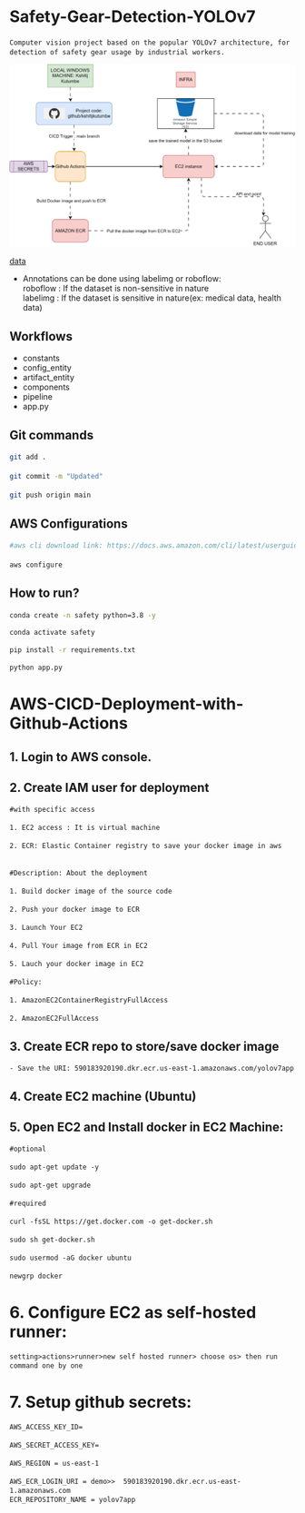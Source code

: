 # Safety-Gear-Detection-YOLOv7
`Computer vision project based on the popular YOLOv7 architecture, for detection of safety gear usage by industrial workers.`

![Flowchart](https://github.com/kshitijkutumbe/Safety-Gear-Detection-YOLOv7/blob/main/flowcharts/flow.svg?raw=true)

[data](https://drive.google.com/file/d/1JYXz31maSgzLfsK9dX6vvpQ4UJdAv2fj/view?usp=drive_link)

- Annotations can be done using labelimg or roboflow: <br>
  roboflow : If the dataset is non-sensitive in nature <br>
  labelimg : If the dataset is sensitive in nature(ex: medical data, health data) <br>

## Workflows

 - constants
 - config_entity
 - artifact_entity
 - components
 - pipeline
 - app.py



## Git commands

```bash
git add .

git commit -m "Updated"

git push origin main
```


## AWS Configurations

```bash
#aws cli download link: https://docs.aws.amazon.com/cli/latest/userguide/getting-started-install.html

aws configure
```


## How to run?

```bash
conda create -n safety python=3.8 -y
```

```bash
conda activate safety
```

```bash
pip install -r requirements.txt
```

```bash
python app.py
```


# AWS-CICD-Deployment-with-Github-Actions

## 1. Login to AWS console.

## 2. Create IAM user for deployment

	#with specific access

	1. EC2 access : It is virtual machine

	2. ECR: Elastic Container registry to save your docker image in aws


	#Description: About the deployment

	1. Build docker image of the source code

	2. Push your docker image to ECR

	3. Launch Your EC2 

	4. Pull Your image from ECR in EC2

	5. Lauch your docker image in EC2

	#Policy:

	1. AmazonEC2ContainerRegistryFullAccess

	2. AmazonEC2FullAccess

	
## 3. Create ECR repo to store/save docker image
    - Save the URI: 590183920190.dkr.ecr.us-east-1.amazonaws.com/yolov7app
	

	
## 4. Create EC2 machine (Ubuntu) 

## 5. Open EC2 and Install docker in EC2 Machine:
	
	
	#optional

	sudo apt-get update -y

	sudo apt-get upgrade
	
	#required

	curl -fsSL https://get.docker.com -o get-docker.sh

	sudo sh get-docker.sh

	sudo usermod -aG docker ubuntu

	newgrp docker
	
# 6. Configure EC2 as self-hosted runner:
    setting>actions>runner>new self hosted runner> choose os> then run command one by one


# 7. Setup github secrets:

    AWS_ACCESS_KEY_ID=

    AWS_SECRET_ACCESS_KEY=

    AWS_REGION = us-east-1

    AWS_ECR_LOGIN_URI = demo>>  590183920190.dkr.ecr.us-east-1.amazonaws.com
    ECR_REPOSITORY_NAME = yolov7app
